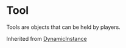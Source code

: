 # Tool

Tools are objects that can be held by players.

Inherited from [DynamicInstance](../DynamicInstance)
